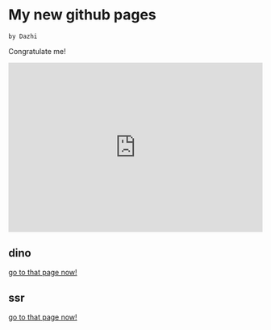 # My new github pages

    by Dazhi

Congratulate me!

<style>
.model-box {
  position:   relative;
  width:      100%;
  height: 0;
  padding-top:   66.6%; /* This is your aspect ratio */ }

.model {
  position: absolute;
  top:      0;
  left:     0;
  bottom:   0;
  right:    0;
  width:    100%;
  height:   100%
}

</style>
<div class="model-box">
<iframe class = "model"src="https://www.gettoby.com/e/6flh9cf7h61h" width="690" height="350" frameBorder="0">Collection: Jun 30 at 15:28 (7 tabs)<a href="https://www.gettoby.com/p/6flh9cf7h61h" target="_blank"></a></iframe></div>

## dino

[go to that page now!](https://dazhizhong.github.io/dino)

## ssr

[go to that page now!](https://dazhizhong.github.io/ssr)


